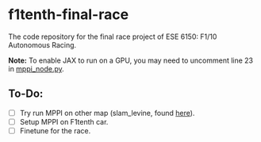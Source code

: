 # f1tenth-final-race
The code repository for the final race project of ESE 6150: F1/10 Autonomous Racing.

**Note:** To enable JAX to run on a GPU, you may need to uncomment line 23 in [mppi_node.py](mppi/scripts/mppi_node.py).

## To-Do:

- [ ] Try run MPPI on other map (slam_levine, found [here](https://github.com/f1tenth-class/model-predictive-control-team9/tree/main/mpc/maps)).
- [ ] Setup MPPI on F1tenth car.
- [ ] Finetune for the race.